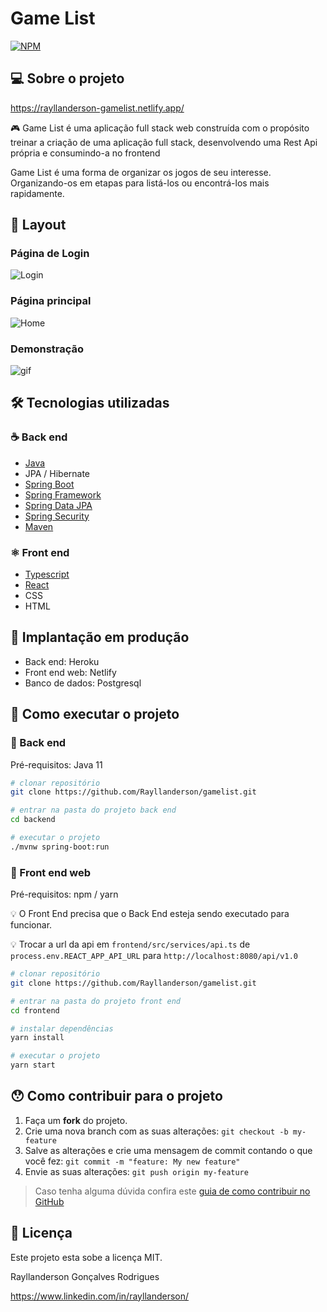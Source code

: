 # Game List
[![NPM](https://img.shields.io/npm/l/react)](https://github.com/Rayllanderson/gamelist/blob/master/LICENSE) 

## 💻 Sobre o projeto

https://rayllanderson-gamelist.netlify.app/

:video_game: Game List é uma aplicação full stack web construída com o propósito treinar a criação de uma aplicação full stack, desenvolvendo uma Rest Api própria e consumindo-a no frontend

Game List é uma forma de organizar os jogos de seu interesse. Organizando-os em etapas para listá-los ou encontrá-los mais rapidamente. 

## 🎨 Layout

### Página de Login 

![Login](https://user-images.githubusercontent.com/63964369/112766732-72234c80-8fe9-11eb-89cc-6d2c8e8fb233.png)


### Página principal

![Home](https://user-images.githubusercontent.com/63964369/112766733-751e3d00-8fe9-11eb-9fd0-0906f7514b7f.png)

### Demonstração 

![gif](https://user-images.githubusercontent.com/63964369/112766680-2a9cc080-8fe9-11eb-9508-553dc35b5baf.gif)


## 🛠 Tecnologias utilizadas
### :coffee: Back end
- [Java](https://www.oracle.com/br/java/)
- JPA / Hibernate
- [Spring Boot](https://spring.io/projects/spring-boot)
- [Spring Framework](https://spring.io/projects/spring-framework)
- [Spring Data JPA](https://spring.io/projects/spring-data-jpa) 
- [Spring Security](https://spring.io/projects/spring-security)
- [Maven](https://maven.apache.org/)

### ⚛️ Front end
- [Typescript](https://www.typescriptlang.org/)
- [React](https://pt-br.reactjs.org/)
- CSS
- HTML

## :hammer: Implantação em produção
- Back end: Heroku
- Front end web: Netlify
- Banco de dados: Postgresql

## 🚀 Como executar o projeto

### 🎲 Back end

Pré-requisitos: Java 11

```bash
# clonar repositório
git clone https://github.com/Rayllanderson/gamelist.git

# entrar na pasta do projeto back end
cd backend

# executar o projeto
./mvnw spring-boot:run
```

### 🧭 Front end web

Pré-requisitos: npm / yarn

💡 O Front End precisa que o Back End esteja sendo executado para funcionar.

💡 Trocar a url da api em `frontend/src/services/api.ts` de `process.env.REACT_APP_API_URL` para `http://localhost:8080/api/v1.0`

```bash
# clonar repositório
git clone https://github.com/Rayllanderson/gamelist.git

# entrar na pasta do projeto front end 
cd frontend

# instalar dependências
yarn install

# executar o projeto
yarn start
```

## 😯 Como contribuir para o projeto

1. Faça um **fork** do projeto.
2. Crie uma nova branch com as suas alterações: `git checkout -b my-feature`
3. Salve as alterações e crie uma mensagem de commit contando o que você fez: `git commit -m "feature: My new feature"`
4. Envie as suas alterações: `git push origin my-feature`
> Caso tenha alguma dúvida confira este [guia de como contribuir no GitHub](https://github.com/firstcontributions/first-contributions)

## 📝 Licença

Este projeto esta sobe a licença MIT.

Rayllanderson Gonçalves Rodrigues

https://www.linkedin.com/in/rayllanderson/

